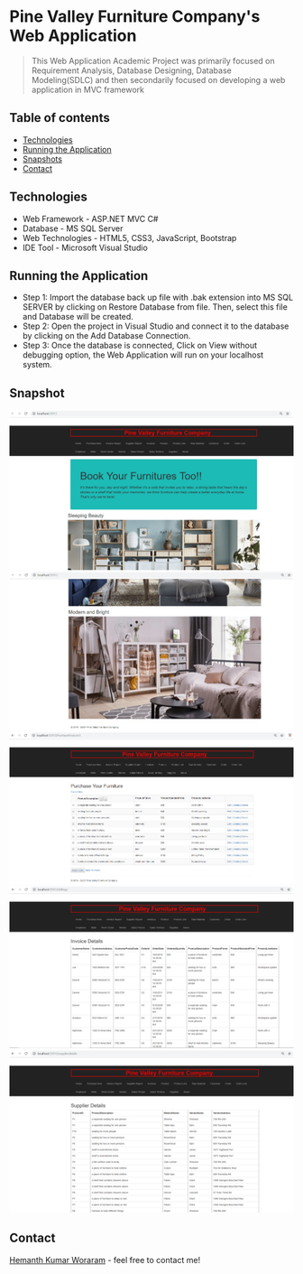 # Pine Valley Furniture Company's Web Application

> This Web Application Academic Project was primarily focused on Requirement Analysis, Database Designing, Database Modeling(SDLC) and then secondarily focused on developing a web application in MVC framework

## Table of contents
* [Technologies](#technologies)
* [Running the Application](#running-the-application)
* [Snapshots](#snapshots)
* [Contact](#contact)

## Technologies
* Web Framework - ASP.NET MVC C#
* Database - MS SQL Server
* Web Technologies - HTML5, CSS3, JavaScript, Bootstrap
* IDE Tool - Microsoft Visual Studio

## Running the Application
* Step 1: Import the database back up file with .bak extension into MS SQL SERVER by clicking on Restore Database from file. Then, select this file and Database will be created.
* Step 2: Open the project in Visual Studio and connect it to the database by clicking on the Add Database Connection.
* Step 3: Once the database is connected, Click on View without debugging option, the Web Application will run on your localhost system.

## Snapshot
![Example snapshot](./snapshot/p1.png) 
![Example snapshot](./snapshot/p2.png)
![Example snapshot](./snapshot/p3.png)
![Example snapshot](./snapshot/p4.png)
![Example snapshot](./snapshot/p5.png)

## Contact
[Hemanth Kumar Woraram](https://hemanthkumarw.com/) - feel free to contact me!
